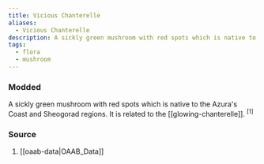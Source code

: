 ```yaml
---
title: Vicious Chanterelle
aliases:
  - Vicious Chanterelle
description: A sickly green mushroom with red spots which is native to the Azura's Coast and Sheogorad regions.
tags:
  - flora
  - mushroom
---
```

### Modded
A sickly green mushroom with red spots which is native to the Azura's Coast and Sheogorad regions. It is related to the [[glowing-chanterelle]]. <sup>[1]</sup>
### Source
1. [[oaab-data|OAAB_Data]]